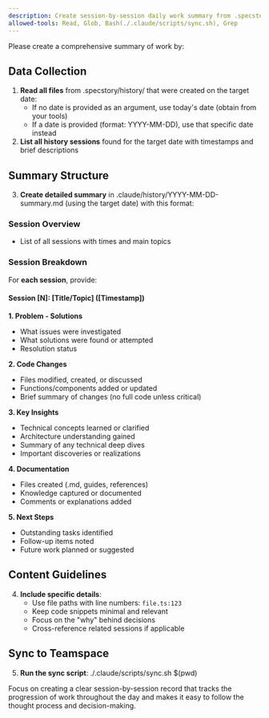 ```yaml
---
description: Create session-by-session daily work summary from .specstory/history and sync to teamspace
allowed-tools: Read, Glob, Bash(./.claude/scripts/sync.sh), Grep
---
```


Please create a comprehensive summary of work by:

## Data Collection
1. **Read all files** from .specstory/history/ that were created on the target date:
   - If no date is provided as an argument, use today's date (obtain from your tools)
   - If a date is provided (format: YYYY-MM-DD), use that specific date instead
2. **List all history sessions** found for the target date with timestamps and brief descriptions

## Summary Structure
3. **Create detailed summary** in .claude/history/YYYY-MM-DD-summary.md (using the target date) with this format:

### Session Overview
- List of all sessions with times and main topics

### Session Breakdown
For **each session**, provide:

#### Session [N]: [Title/Topic] ([Timestamp])

**1. Problem - Solutions**
- What issues were investigated
- What solutions were found or attempted
- Resolution status

**2. Code Changes**
- Files modified, created, or discussed
- Functions/components added or updated
- Brief summary of changes (no full code unless critical)

**3. Key Insights**
- Technical concepts learned or clarified
- Architecture understanding gained
- Summary of any technical deep dives
- Important discoveries or realizations

**4. Documentation**
- Files created (.md, guides, references)
- Knowledge captured or documented
- Comments or explanations added

**5. Next Steps**
- Outstanding tasks identified
- Follow-up items noted
- Future work planned or suggested

## Content Guidelines
4. **Include specific details**:
   - Use file paths with line numbers: `file.ts:123`
   - Keep code snippets minimal and relevant
   - Focus on the "why" behind decisions
   - Cross-reference related sessions if applicable

## Sync to Teamspace
5. **Run the sync script**: ./.claude/scripts/sync.sh $(pwd)

Focus on creating a clear session-by-session record that tracks the progression of work throughout the day and makes it easy to follow the thought process and decision-making.